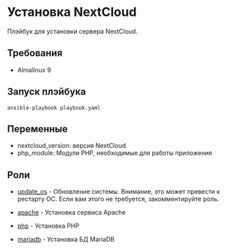 Установка NextCloud
====================

Плэйбук для установки сервера NextCloud.

Требования
------------

- Almalinux 9

Запуск плэйбука
----------------

    ansible-playbook playbook.yaml

Переменные
----------

- nextcloud_version: версия NextCloud.
- php_module: Модули PHP, необходимые для работы приложения

Роли
----

- [update_os](./roles/update_os/) - Обновление системы. Внимание, это может превести к рестарту ОС. Если вам этого не требуется, закомментируйте роль.

- [apache](./roles/apache/) - Установка сервиса Apache

- [php](./roles/php/) - Установка PHP

- [mariadb](./roles/mariadb/) - Установка БД MariaDB
